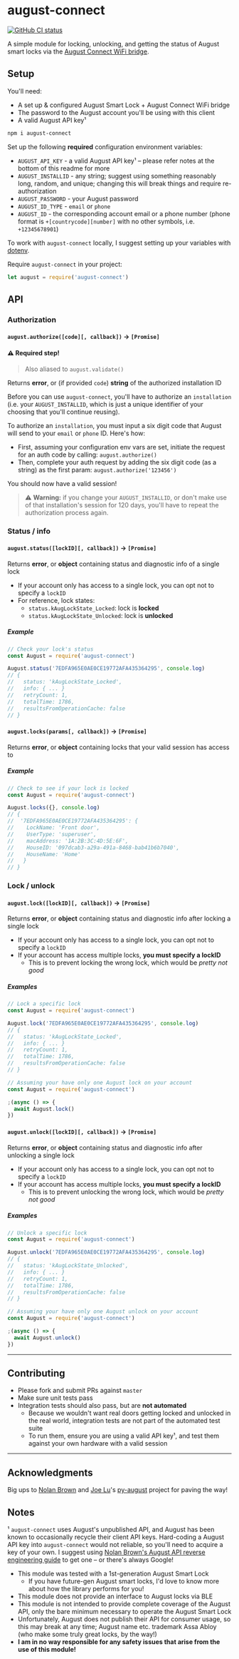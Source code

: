 # august-connect

[![GitHub CI status](https://github.com/ryanblock/august-connect/workflows/Node%20CI/badge.svg)](https://github.com/ryanblock/august-connect/actions?query=workflow%3A%22Node+CI%22)

A simple module for locking, unlocking, and getting the status of August smart locks via the [August Connect WiFi bridge](https://august.com/products/august-connect-wifi-bridge/).


## Setup
You'll need:

- A set up & configured August Smart Lock + August Connect WiFi bridge
- The password to the August account you'll be using with this client
- A valid August API key¹

```sh
npm i august-connect
```

Set up the following **required** configuration environment variables:

- `AUGUST_API_KEY` - a valid August API key¹ – please refer notes at the bottom of this readme for more
- `AUGUST_INSTALLID` - any string; suggest using something reasonably long, random, and unique; changing this will break things and require re-authorization
- `AUGUST_PASSWORD` - your August password
- `AUGUST_ID_TYPE` - `email` or `phone`
- `AUGUST_ID` - the corresponding account email or a phone number (phone format is `+[countrycode][number]` with no other symbols, i.e. `+12345678901`)

To work with `august-connect` locally, I suggest setting up your variables with [dotenv](https://www.npmjs.com/package/dotenv).

Require `august-connect` in your project:
```javascript
let august = require('august-connect')
```

## API

### Authorization
#### `august.authorize([code][, callback])` → `[Promise]`
#### ⚠️ Required step!

> Also aliased to `august.validate()`

Returns **error**, or (if provided `code`) **string** of the authorized installation ID

Before you can use `august-connect`, you'll have to authorize an `installation` (i.e. your `AUGUST_INSTALLID`, which is just a unique identifier of your choosing that you'll continue reusing).

To authorize an `installation`, you must input a six digit code that August will send to your `email` or `phone` ID. Here's how:

- First, assuming your configuration env vars are set, initiate the request for an auth code by calling: `august.authorize()`
- Then, complete your auth request by adding the six digit code (as a string) as the first param: `august.authorize('123456')`

You should now have a valid session!

> ⚠️ **Warning:** if you change your `AUGUST_INSTALLID`, or don't make use of that installation's session for 120 days, you'll have to repeat the authorization process again.


### Status / info

#### `august.status([lockID][, callback])` → `[Promise]`

Returns **error**, or **object** containing status and diagnostic info of a single lock
- If your account only has access to a single lock, you can opt not to specify a `lockID`
- For reference, lock states:
  - `status.kAugLockState_Locked`: lock is **locked**
  - `status.kAugLockState_Unlocked`: lock is **unlocked**

##### Example
```javascript
// Check your lock's status
const August = require('august-connect')

August.status('7EDFA965E0AE0CE19772AFA435364295', console.log)
// {
//   status: 'kAugLockState_Locked',
//   info: { ... }
//   retryCount: 1,
//   totalTime: 1786,
//   resultsFromOperationCache: false
// }
```


#### `august.locks(params[, callback])` → `[Promise]`

Returns **error**, or **object** containing locks that your valid session has access to

##### Example
```javascript
// Check to see if your lock is locked
const August = require('august-connect')

August.locks({}, console.log)
// {
//  '7EDFA965E0AE0CE19772AFA435364295': {
//    LockName: 'Front door',
//    UserType: 'superuser',
//    macAddress: '1A:2B:3C:4D:5E:6F',
//    HouseID: '097dcab3-a29a-491a-8468-bab41b6b7040',
//    HouseName: 'Home'
//   }
// }
```


### Lock / unlock

#### `august.lock([lockID][, callback])` → `[Promise]`

Returns **error**, or **object** containing status and diagnostic info after locking a single lock
- If your account only has access to a single lock, you can opt not to specify a `lockID`
- If your account has access multiple locks, **you must specify a lockID**
  - This is to prevent locking the wrong lock, which would be *pretty not good*

##### Examples
```javascript
// Lock a specific lock
const August = require('august-connect')

August.lock('7EDFA965E0AE0CE19772AFA435364295', console.log)
// {
//   status: 'kAugLockState_Locked',
//   info: { ... }
//   retryCount: 1,
//   totalTime: 1786,
//   resultsFromOperationCache: false
// }
```

```javascript
// Assuming your have only one August lock on your account
const August = require('august-connect')

;(async () => {
  await August.lock()
})
```


#### `august.unlock([lockID][, callback])` → `[Promise]`

Returns **error**, or **object** containing status and diagnostic info after unlocking a single lock
- If your account only has access to a single lock, you can opt not to specify a `lockID`
- If your account has access multiple locks, **you must specify a lockID**
  - This is to prevent unlocking the wrong lock, which would be *pretty not good*

##### Examples
```javascript
// Unlock a specific lock
const August = require('august-connect')

August.unlock('7EDFA965E0AE0CE19772AFA435364295', console.log)
// {
//   status: 'kAugLockState_Unlocked',
//   info: { ... }
//   retryCount: 1,
//   totalTime: 1786,
//   resultsFromOperationCache: false
// }
```

```javascript
// Assuming your have only one August unlock on your account
const August = require('august-connect')

;(async () => {
  await August.unlock()
})
```

---

## Contributing

- Please fork and submit PRs against `master`
- Make sure unit tests pass
- Integration tests should also pass, but are **not automated**
  - Because we wouldn't want real doors getting locked and unlocked in the real world, integration tests are not part of the automated test suite
  - To run them, ensure you are using a valid API key¹, and test them against your own hardware with a valid session

---


## Acknowledgments
Big ups to [Nolan Brown](https://medium.com/@nolanbrown/august-lock-rest-apis-the-basics-7ec7f31e7874) and [Joe Lu](https://github.com/snjoetw)'s [py-august](https://github.com/snjoetw/py-august) project for paving the way!


## Notes
¹ `august-connect` uses August's unpublished API, and August has been known to occasionally recycle their client API keys. Hard-coding a August API key into `august-connect` would not reliable, so you'll need to acquire a key of your own. I suggest using [Nolan Brown's August API reverse engineering guide](https://medium.com/@nolanbrown/the-process-of-reverse-engineering-the-august-lock-api-9dbd12ab65cb) to get one – or there's always Google!

- This module was tested with a 1st-generation August Smart Lock
  - If you have future-gen August smart locks, I'd love to know more about how the library performs for you!
- This module does not provide an interface to August locks via BLE
- This module is not intended to provide complete coverage of the August API, only the bare minimum necessary to operate the August Smart Lock
- Unfortunately, August does not publish their API for consumer usage, so this may break at any time; August name etc. trademark Assa Abloy (who make some truly great locks, by the way!)
- **I am in no way responsible for any safety issues that arise from the use of this module!**
